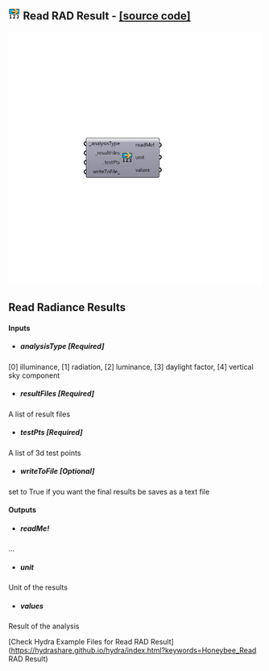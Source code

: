 ## ![](../../images/icons/Read_RAD_Result.png) Read RAD Result - [[source code]](https://github.com/mostaphaRoudsari/honeybee/tree/master/src/Honeybee_Read%20RAD%20Result.py)

![](../../images/components/Read_RAD_Result.png)

Read Radiance Results
 -
 

#### Inputs
* ##### analysisType [Required]
[0] illuminance, [1] radiation, [2] luminance, [3] daylight factor, [4] vertical sky component
* ##### resultFiles [Required]
A list of result files
* ##### testPts [Required]
A list of 3d test points
* ##### writeToFile [Optional]
set to True if you want the final results be saves as a text file

#### Outputs
* ##### readMe!
...
* ##### unit
Unit of the results
* ##### values
Result of the analysis


[Check Hydra Example Files for Read RAD Result](https://hydrashare.github.io/hydra/index.html?keywords=Honeybee_Read RAD Result)